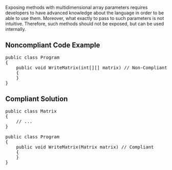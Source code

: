Exposing methods with multidimensional array parameters requires developers to have advanced knowledge about the language in order to be able to
use them. Moreover, what exactly to pass to such parameters is not intuitive. Therefore, such methods should not be exposed, but can be used
internally.

## Noncompliant Code Example

<pre>
public class Program
{
    public void WriteMatrix(int[][] matrix) // Non-Compliant
    {
    }
}
</pre>

## Compliant Solution

<pre>
public class Matrix
{
    // ...
}

public class Program
{
    public void WriteMatrix(Matrix matrix) // Compliant
    {
    }
}
</pre>